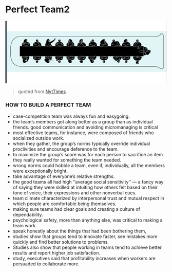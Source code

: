 # Perfect Team2


![ob](1111.jpg)    
> quoted from [NytTimes](https://www.nytimes.com/2016/02/28/magazine/what-google-learned-from-its-quest-to-build-the-perfect-team.html)      







###  HOW TO BUILD A PERFECT TEAM

* case-competition team was always fun and easygoing.  
* the team’s members got along better as a group than as individual friends. good communication and avoiding micromanaging is critical     
* most effective teams, for instance, were composed of friends who socialized outside work. 
* when they gather, the group’s norms typically override individual proclivities and encourage deference to the team.
* to maximize the group’s score was for each person to sacrifice an item they really wanted for something the team needed.     
* wrong norms could hobble a team, even if, individually, all the members were exceptionally bright.     
* take advantage of everyone’s relative strengths.    
* the good teams all had high ‘‘average social sensitivity’’ — a fancy way of saying they were skilled at intuiting how others felt based on their tone of voice, their expressions and other nonverbal cues.   
* team climate characterized by interpersonal trust and mutual respect in which people are comfortable being themselves.   
* making sure teams had clear goals and creating a culture of dependability.    
* psychological safety, more than anything else, was critical to making a team work.    
* speak honestly about the things that had been bothering them,   
* studies show that groups tend to innovate faster, see mistakes more quickly and find better solutions to problems.   
* Studies also show that people working in teams tend to achieve better results and report higher job satisfaction.   
* study, executives said that profitability increases when workers are persuaded to collaborate more.    